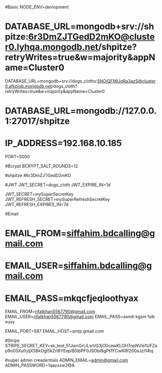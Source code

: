 #Basic
NODE_ENV=devlopment

# DATABASE_URL=mongodb+srv://shpitze:6r3DmZJTGedD2mKO@cluster0.lyhqa.mongodb.net/shpitze?retryWrites=true&w=majority&appName=Cluster0

DATABASE_URL=mongodb+srv://dogs_cloths:5NOjQFMIJqRa3azS@cluster0.afkplob.mongodb.net/dogs_cloth?retryWrites=true&w=majority&appName=Cluster0

# DATABASE_URL=mongodb://127.0.0.1:27017/shpitze

# IP_ADDRESS=192.168.10.185

PORT=5000

#Bcrypt
BCRYPT_SALT_ROUNDS=12

#shpitze
#6r3DmZJTGedD2mKO

#JWT
JWT_SECRET=dogs_cloth
JWT_EXPIRE_IN=1d

JWT_SECRET=mySuperSecretKey
JWT_REFRESH_SECRET=mySuperRefreshSecretKey
JWT_REFRESH_EXPIRES_IN=7d

#Email

# EMAIL_FROM=siffahim.bdcalling@gmail.com

# EMAIL_USER=siffahim.bdcalling@gmail.com

# EMAIL_PASS=mkqcfjeqloothyax

EMAIL_FROM=rifatkhan5567790@gmail.com
EMAIL_USER=rifatkhan5567790@gmail.com
EMAIL_PASS=aemh kgsm fslb eusy

EMAIL_PORT=587
EMAIL_HOST=smtp.gmail.com

#Stripe
STRIPE_SECRET_KEY=sk_test_51JwnGrLiLwVG3jO0cewKLOH7opNVle1UFZap9o05XufrjqX5BkOgl5kZrl8YEepiB5IbPF0JSObI8gPt7FCwKRf200aJzI14tq

#super admin creadentials
ADMIN_EMAIL=admin@gmail.com
ADMIN_PASSWORD=1qazxsw2@A
